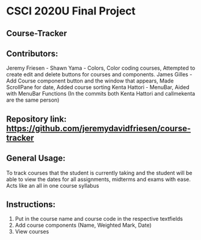 # CSCI 2020U Final Project

## Course-Tracker

## Contributors: 
 Jeremy Friesen - 
 Shawn Yama - Colors, Color coding courses, Attempted to create edit and delete buttons for courses and components.
 James Gilles - Add Course component button and the window that appears, Made ScrollPane for date, Added course sorting
 Kenta Hattori - MenuBar, Aided with MenuBar Functions 
 (In the commits both Kenta Hattori and callmekenta are the same person) 

## Repository link: https://github.com/jeremydavidfriesen/course-tracker


## General Usage:
 To track courses that the student is currently taking and the student will be able to 
 view the dates for all assignments, midterms and exams with ease. 
 Acts like an all in one course syllabus

## Instructions:
 1. Put in the course name and course code in the respective textfields
 2. Add course components (Name, Weighted Mark, Date)
 3. View courses
